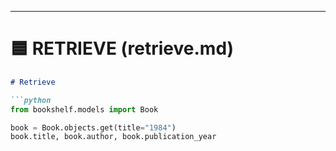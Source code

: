 
---

# 🟦 **RETRIEVE (retrieve.md)**

```markdown
# Retrieve

```python
from bookshelf.models import Book

book = Book.objects.get(title="1984")
book.title, book.author, book.publication_year
